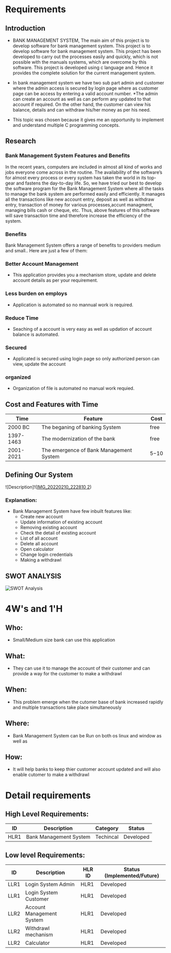 # Requirements
## Introduction
* BANK MANAGEMENT SYSTEM, The main aim of this project is to develop software for bank management system. This project is to develop software for bank management system. This project has been developed to carry out the processes easily and quickly, which is not possible with the manuals systems, which are overcome by this software. This project is developed using c language and. Hence it provides the complete solution for the current management system.

* In bank management system we have two sub part admin and customer where the admin access is secured by login page where as customer page can be access by entering a valid account number.
*The admin can create an account as well as can perform any updated to that account if required. On the other hand, the customer can view his balance, details and can withdraw his/her money as per his need.

* This topic was chosen because it gives me an opportunity to implement and understand multiple C programming concepts.

## Research
### Bank Management System Features and Benefits
In the recent years, computers are included in almost all kind of works and jobs everyone come across in the routine. The availability of the software’s for almost every process or every system has taken the world in its top-gear and fastens the day-to-day life. So, we have tried our best to develop the software program for the Bank Management System where all the tasks to manage the bank system are performed easily and efficiently. It manages all the transactions like new account entry, deposit as well as withdraw entry, transaction of money for various processes,accunt managment, managing bills cash or cheque, etc. Thus, above features of this software will save transaction time and therefore increase the efficiency of the system.

### Benefits
Bank Management System offers a range of benefits to providers medium and small.. Here are just a few of them:

### Better Account Management
* This application provides you a mechanism store, update and delete account details as per your requirement.

### Less burden on employs 
* Application is automated so no mannual work is required.

### Reduce Time
* Seaching of a account is very easy as well as updation of account balance is automated.

### Secured
* Applicated is secured using login page so only authorized person can view, update the account

### organized
* Organization of file is automated no manual work requied. 

## Cost and Features with Time 
| Time | Feature | Cost |
| ----- | ----- | ----- |
| 2000 BC | The beganing of banking System| free |
| 1397-1463 | The modernization of the bank | free |
| 2001-2021 | The emergence of Bank Management System  | $5-$10|

## Defining Our System
![Description]!([IMG_20220210_222810 2](https://user-images.githubusercontent.com/94468330/153458453-885c622c-c5b7-42db-bb66-8f84ee1588f6.jpg))
### Explanation:
* Bank Management System  have few inbuilt features like:
    * Create new account
    * Update information of existing account
    * Removing existing account
    * Check the detail of existing account
    * List of all account
    * Delete all account
    * Open calculator
    * Change login credentials
    * Making a withdrawl

## SWOT ANALYSIS
![SWOT Analysis](https://github.com/Aranshu/Project/blob/master/6_ImagesAndVideos/SWOT.PNG?raw=true)

# 4W&#39;s and 1&#39;H

## Who:
* Small/Medium size bank can use this application

## What:
* They can use it to manage the account of their customer and can provide a way for the customer to make a withdrawl

## When:
* This problem emerge when the cutomer base of bank increased rapidly and multiple transactions take place simultaneously

## Where:
* Bank Management System can be Run on both os linux and window as well as 

## How:
* It will help banks to keep thier customer account updated and will also enable cutomer to make a withdrawl

# Detail requirements
## High Level Requirements: 
| ID | Description | Category | Status | 
| ----- | ----- | ------- | ---------|
| HLR1 | Bank Management System | Techincal | Developed  | 

##  Low level Requirements:
 
| ID | Description | HLR ID | Status (Implemented/Future) |
| ------ | --------- | ------ | ----- |
| LLR1 | Login System Admin | HLR1 |  Developed  |
| LLR1 | Login System Customer| HLR1 |  Developed  |
| LLR2 | Account Management System | HLR1 |  Developed |
| LLR2 | Withdrawl mechanism | HLR1 |  Developed  |
| LLR2 | Calculator | HLR1 |  Developed  |



